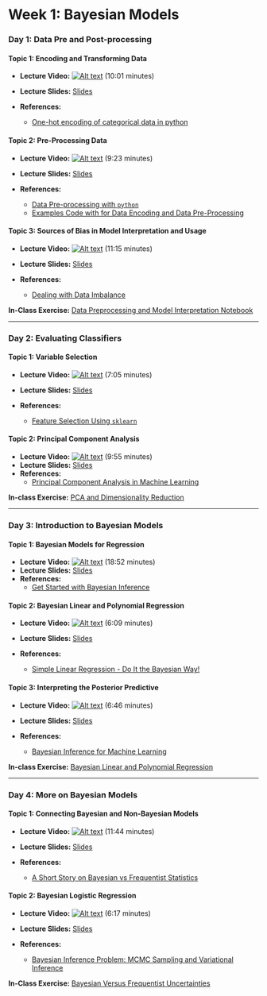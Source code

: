 # Week 1: Bayesian Models

### Day 1: Data Pre and Post-processing

#### **Topic 1:** Encoding and Transforming Data

- **Lecture Video:** [![Alt text](https://img.youtube.com/vi/h1xmnQOUML0/0.jpg)](https://youtu.be/h1xmnQOUML0) (10:01 minutes)

- **Lecture Slides:** [Slides](https://drive.google.com/file/d/1jToQAmNWxxjZDNGOnwN6qV_BSB045uy0/view?usp=sharing)
- **References:** 
  - [One-hot encoding of categorical data in python](https://blog.cambridgespark.com/robust-one-hot-encoding-in-python-3e29bfcec77e)
  
#### **Topic 2:** Pre-Processing Data

- **Lecture Video:** [![Alt text](https://img.youtube.com/vi/AU4Rv8sFLE8/0.jpg)](https://youtu.be/AU4Rv8sFLE8) (9:23 minutes)

- **Lecture Slides:** [Slides](https://drive.google.com/file/d/1wWbKqQXgjYYf68M1hq0FDlrblRQF2oYv/view?usp=sharing)
- **References:** 
  - [Data Pre-processing with `python`](https://medium.com/@kesarimohan87/data-preprocessing-6c87d27156)
  - [Examples Code with for Data Encoding and Data Pre-Processing](https://colab.research.google.com/drive/1ecT7PWP8CATWVVpLz-V2K_2q_3NrSDiN?usp=sharing)
  
#### **Topic 3:** Sources of Bias in Model Interpretation and Usage

- **Lecture Video:** [![Alt text](https://img.youtube.com/vi/YDzAwye2qq0/0.jpg)](https://youtu.be/YDzAwye2qq0) (11:15 minutes)

- **Lecture Slides:** [Slides](https://drive.google.com/file/d/1tFkHT1-TLzdS725yFdy6p4Bo_ePaNn2d/view?usp=sharing)
- **References:** 
  - [Dealing with Data Imbalance](https://towardsdatascience.com/methods-for-dealing-with-imbalanced-data-5b761be45a18)

**In-Class Exercise:** [Data Preprocessing and Model Interpretation Notebook](https://colab.research.google.com/drive/13HDsKpgCduOKiSJL8VG-KopJTOyX5Meh?usp=sharing)


---

### Day 2: Evaluating Classifiers

#### **Topic 1:** Variable Selection

- **Lecture Video:** [![Alt text](https://img.youtube.com/vi/mk6T5l5C8lk/0.jpg)](https://youtu.be/mk6T5l5C8lk) (7:05 minutes)

- **Lecture Slides:** [Slides](https://drive.google.com/file/d/1YMMB9u0Za-A0HPj7wXOniJ3frh7632et/view?usp=sharing)
- **References:** 
  - [Feature Selection Using `sklearn`](https://medium.com/analytics-vidhya/feature-selection-using-scikit-learn-5b4362e0c19b)
    
#### **Topic 2:**  Principal Component Analysis

- **Lecture Video:** [![Alt text](https://img.youtube.com/vi/JEntiirFkeQ/0.jpg)](https://youtu.be/JEntiirFkeQ) (9:55 minutes)
- **Lecture Slides:** [Slides](https://drive.google.com/file/d/138g42wdpayZtZS1RjgNq21-FPa4GMYtF/view?usp=sharing)
- **References:** 
  - [Principal Component Analysis in Machine Learning](https://medium.com/apprentice-journal/pca-application-in-machine-learning-4827c07a61db)

**In-class Exercise:** [PCA and Dimensionality Reduction](https://colab.research.google.com/drive/18_yrbsoTEw6e0oURuOlMt1QRDHll9nV8?usp=sharing)

---

### Day 3: Introduction to Bayesian Models

#### **Topic 1:** Bayesian Models for Regression

- **Lecture Video:** [![Alt text](https://img.youtube.com/vi/Zp7UV7AthkI/0.jpg)](https://youtu.be/Zp7UV7AthkI) (18:52 minutes)
- **Lecture Slides:** [Slides](https://drive.google.com/file/d/16H8wMry5XaQ7vpmDUg3iMUxrQfTzLuvz/view?usp=sharing)
- **References:** 
  - [Get Started with Bayesian Inference](https://medium.com/@andreasherman/get-started-with-bayesian-inference-cec9ad4ccd55)
    
#### **Topic 2:** Bayesian Linear and Polynomial Regression

- **Lecture Video:** [![Alt text](https://img.youtube.com/vi/PYKeGucTTWs/0.jpg)](https://youtu.be/PYKeGucTTWs) (6:09 minutes)

- **Lecture Slides:** [Slides](https://drive.google.com/file/d/1bz9o03V9FOl-vvpWzBIt5uLwYZo5Vl53/view?usp=sharing)
- **References:** 
  - [Simple Linear Regression - Do It the Bayesian Way!](https://towardsdatascience.com/introduction-to-bayesian-linear-regression-e66e60791ea7)
    
#### **Topic 3:**  Interpreting the Posterior Predictive
- **Lecture Video:** [![Alt text](https://img.youtube.com/vi/mAon22ClzF8/0.jpg)](https://youtu.be/mAon22ClzF8) (6:46 minutes)

- **Lecture Slides:** [Slides](https://drive.google.com/file/d/1f0IP811JQ5KQODrPEWpChj3KdxJToKmf/view?usp=sharing)
- **References:** 
  - [Bayesian Inference for Machine Learning](https://wso2.com/blog/research/part-two-linear-regression)
    
**In-class Exercise:** [Bayesian Linear and Polynomial Regression](https://colab.research.google.com/drive/1SDMgzICrxLEbKLojjuRf8ptrvqKNJ2Fk?usp=sharing)

---

### Day 4: More on Bayesian Models

#### **Topic 1:**   Connecting Bayesian and Non-Bayesian Models
- **Lecture Video:** [![Alt text](https://img.youtube.com/vi/gSMQTEHnjyc/0.jpg)](https://youtu.be/gSMQTEHnjyc) (11:44 minutes)

- **Lecture Slides:** [Slides](https://drive.google.com/file/d/1c9TBPPaLICFIeKU57ne66chWgvR_nyu_/view?usp=sharing)
- **References:** 
  - [A Short Story on Bayesian vs Frequentist Statistics](https://medium.com/analytics-vidhya/a-short-story-on-bayesian-vs-frequentist-statistics-27f55ae56253)
  
#### **Topic 2:**  Bayesian Logistic Regression
- **Lecture Video:** [![Alt text](https://img.youtube.com/vi/YdSbRI5fzbg/0.jpg)](https://youtu.be/YdSbRI5fzbg) (6:17 minutes)

- **Lecture Slides:** [Slides](https://drive.google.com/file/d/1fwey99oywsJSvpf--ivDAJ_WiyWGqbGp/view?usp=sharing)
- **References:** 
  - [Bayesian Inference Problem: MCMC Sampling and Variational Inference](https://towardsdatascience.com/bayesian-inference-problem-mcmc-and-variational-inference-25a8aa9bce29)
  
  
**In-Class Exercise:** [Bayesian Versus Frequentist Uncertainties](https://colab.research.google.com/drive/1atbjDrcwJ0RLHa5tV8fY8tSgfb67FcqA?usp=sharing)
